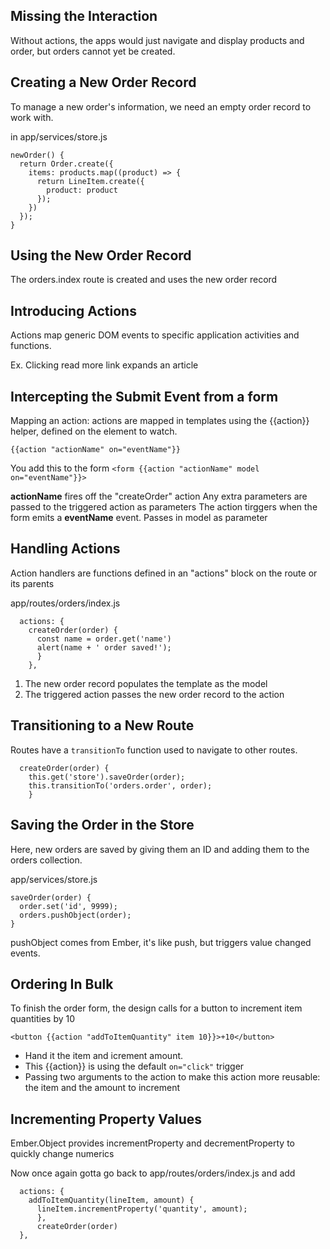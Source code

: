 ## Missing the Interaction

Without actions, the apps would just navigate and display products and order, but orders cannot yet be created.

## Creating a New Order Record

To manage a new order's information, we need an empty order record to work with.

in app/services/store.js

```
newOrder() {
  return Order.create({
    items: products.map((product) => {
      return LineItem.create({
        product: product
      });
    })
  });
}
```
## Using the New Order Record

The orders.index route is created and uses the new order record

## Introducing Actions

Actions map generic DOM events to specific application activities and functions.

Ex. Clicking read more link expands an article

## Intercepting the Submit Event from a form

Mapping an action: actions are mapped in templates using the {{action}} helper, defined on the element to watch.

```
{{action "actionName" on="eventName"}}
```

You add this to the form ```<form {{action "actionName" model on="eventName"}}>```

**actionName** fires off the "createOrder" action
Any extra parameters are passed to the triggered action as parameters
The action tirggers when the form emits a **eventName** event.
Passes in model as parameter

## Handling Actions
Action handlers are functions defined in an "actions" block on the route or its parents

app/routes/orders/index.js

```
  actions: {
    createOrder(order) {
      const name = order.get('name')
      alert(name + ' order saved!');
      }
    },
```

1. The new order record populates the template as the model
2. The triggered action passes the new order record to the action

## Transitioning to a New Route

Routes have a ```transitionTo``` function used to navigate to other routes.

```
  createOrder(order) {
    this.get('store').saveOrder(order);
    this.transitionTo('orders.order', order);
    }
```

## Saving the Order in the Store

Here, new orders are saved by giving them an ID and adding them to the orders collection.

app/services/store.js

```
saveOrder(order) {
  order.set('id', 9999);
  orders.pushObject(order);
}
```
pushObject comes from Ember, it's like push, but triggers value changed events.

## Ordering In Bulk

To finish the order form, the design calls for a button to increment item quantities by 10

```<button {{action "addToItemQuantity" item 10}}>+10</button>```

- Hand it the item and icrement amount.
- This {{action}} is using the default ```on="click"``` trigger
- Passing two arguments to the action to make this action more reusable: the item and the amount to increment

## Incrementing Property Values

Ember.Object provides incrementProperty and decrementProperty to quickly change numerics

Now once again gotta go back to app/routes/orders/index.js and add 

```
  actions: {
    addToItemQuantity(lineItem, amount) {
      lineItem.incrementProperty('quantity', amount);
      },
      createOrder(order)
  },
```

